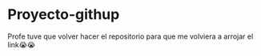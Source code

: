 # Proyecto-githup
Profe tuve que volver hacer el repositorio para que me volviera a arrojar el link😭😭
